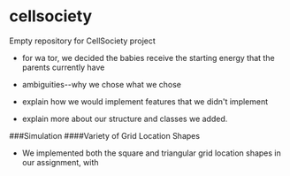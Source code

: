 # cellsociety
Empty repository for CellSociety project

* for wa tor, we decided the babies receive the starting energy that the parents currently have

* ambiguities--why we chose what we chose

* explain how we would implement features that we didn't implement

* explain more about our structure and classes we added.

###Simulation
####Variety of Grid Location Shapes
* We implemented both the square and triangular grid location shapes in our assignment, with